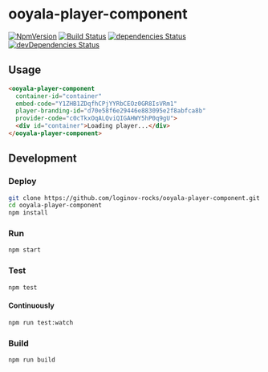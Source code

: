 # ooyala-player-component

[![NpmVersion](https://img.shields.io/npm/v/ooyala-player-component.svg)](https://www.npmjs.com/package/ooyala-player-component)
[![Build Status](https://travis-ci.com/loginov-rocks/ooyala-player-component.svg?branch=master)](https://travis-ci.com/loginov-rocks/ooyala-player-component)
[![dependencies Status](https://david-dm.org/loginov-rocks/ooyala-player-component/status.svg)](https://david-dm.org/loginov-rocks/ooyala-player-component)
[![devDependencies Status](https://david-dm.org/loginov-rocks/ooyala-player-component/dev-status.svg)](https://david-dm.org/loginov-rocks/ooyala-player-component?type=dev)

## Usage

```html
<ooyala-player-component
  container-id="container"
  embed-code="Y1ZHB1ZDqfhCPjYYRbCEOz0GR8IsVRm1"
  player-branding-id="d70e58f6e29446e883095e2f8abfca8b"
  provider-code="c0cTkxOqALQviQIGAHWY5hP0q9gU">
  <div id="container">Loading player...</div>
</ooyala-player-component>
```

## Development

### Deploy

```sh
git clone https://github.com/loginov-rocks/ooyala-player-component.git
cd ooyala-player-component
npm install
```

### Run

```sh
npm start
```

### Test

```sh
npm test
```

#### Continuously

```sh
npm run test:watch
```

### Build

```sh
npm run build
```
